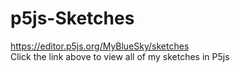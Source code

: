 # p5js-Sketches
https://editor.p5js.org/MyBlueSky/sketches   
Click the link above to view all of my sketches in P5js
